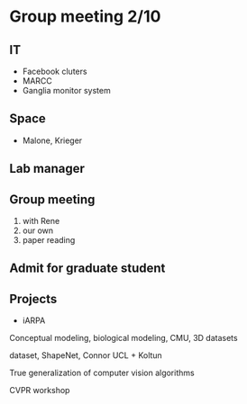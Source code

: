 # Group meeting 2/10

## IT

- Facebook cluters
- MARCC
- Ganglia monitor system

## Space

- Malone, Krieger

## Lab manager

## Group meeting

1. with Rene
2. our own
3. paper reading

## Admit for graduate student

## Projects

- iARPA 

Conceptual modeling, biological modeling, CMU, 3D datasets

dataset, ShapeNet, Connor
UCL + Koltun

True generalization of computer vision algorithms

CVPR workshop